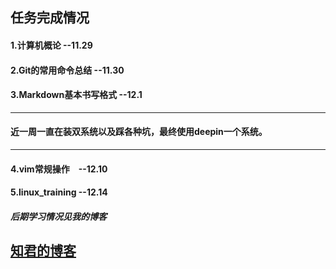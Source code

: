 ## 任务完成情况
#### 1.计算机概论 --11.29
#### 2.Git的常用命令总结 --11.30 
#### 3.Markdown基本书写格式 --12.1
---
#### 近一周一直在装双系统以及踩各种坑，最终使用deepin一个系统。
---
#### 4.vim常规操作　--12.10
#### 5.linux_training  --12.14

##### 后期学习情况见我的博客
[知君的博客](https://liuyi12138.github.io/)
---
